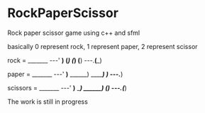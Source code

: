 # RockPaperScissor
Rock paper scissor game using c++ and sfml

basically 0 represent rock,
          1 represent paper,
          2 represent scissor

rock =
    _______
---'   ____)
      (_____)
      (_____)
      (____)
---.__(___) 


paper =
    _______
---'   ____)____
          ______)
          _______)
         _______)
---.__________)


scissors = 
    _______
---'   ____)____
          ______)
       __________)
      (____)
---.__(___)

The work is still in progress
